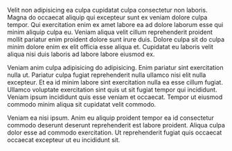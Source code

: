 Velit non adipisicing ea culpa cupidatat culpa consectetur non laboris. Magna do occaecat aliquip qui excepteur sunt ex veniam dolore culpa tempor. Qui exercitation enim ex amet labore ea ad dolore laborum esse qui minim aliquip culpa eu. Veniam aliqua velit cillum reprehenderit proident mollit pariatur enim proident dolore sunt irure duis. Dolore culpa sit do culpa minim dolore enim ex elit officia esse aliqua et. Cupidatat eu laboris velit aliqua nisi duis laboris ad labore labore eiusmod ex.

Veniam anim culpa adipisicing do adipisicing. Enim pariatur sint exercitation nulla ut. Pariatur culpa fugiat reprehenderit nulla ullamco nisi elit nulla excepteur. Et ea id minim labore sint exercitation nulla ea esse cillum fugiat. Ullamco voluptate exercitation sint quis ut sit fugiat tempor qui incididunt. Veniam ipsum incididunt quis esse veniam et occaecat. Tempor ut eiusmod commodo minim aliqua sit cupidatat velit commodo.

Veniam ea nisi ipsum. Anim eu aliquip proident tempor ea id consectetur commodo deserunt deserunt reprehenderit est labore proident. Aliqua culpa dolor esse ad commodo exercitation. Ut reprehenderit fugiat quis occaecat occaecat excepteur ut eu incididunt sit.